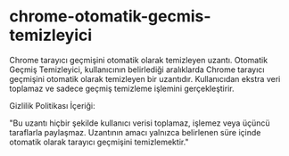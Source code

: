 # chrome-otomatik-gecmis-temizleyici
 Chrome tarayıcı geçmişini otomatik olarak temizleyen uzantı.
 Otomatik Geçmiş Temizleyici, kullanıcının belirlediği aralıklarda Chrome tarayıcı geçmişini otomatik olarak temizleyen bir uzantıdır. Kullanıcıdan ekstra veri toplamaz ve sadece geçmiş temizleme işlemini gerçekleştirir.








 Gizlilik Politikası İçeriği:

"Bu uzantı hiçbir şekilde kullanıcı verisi toplamaz, işlemez veya üçüncü taraflarla paylaşmaz. Uzantının amacı yalnızca belirlenen süre içinde otomatik olarak tarayıcı geçmişini temizlemektir."
